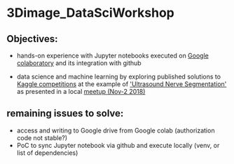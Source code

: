 # 3Dimage_DataSciWorkshop

## Objectives:
- hands-on experience with Jupyter notebooks executed on [Google colaboratory](https://colab.research.google.com) and its integration with github

- data science and machine learning by exploring published solutions to [Kaggle competitions](https://www.kaggle.com) at the example of ['Ultrasound Nerve Segmentation'](https://www.kaggle.com/c/ultrasound-nerve-segmentation) as presented in a local [meetup (Nov-2 2018)](https://www.meetup.com/CH-Kaggle-Competitions/events/255809413/?read=1&_xtd=gatlbWFpbF9jbGlja9oAJDRhZDI0ZDc3LTAxMzctNGY0MC1iMmFlLTNkNmYxZjBiZjJhYQ&_af=event&_af_eid=255809413)

## remaining issues to solve:
- access and writing to Google drive from Google colab (authorization code not stable?)
- PoC to sync Jupyter notebook via github  and execute locally (venv, or list of dependencies)
